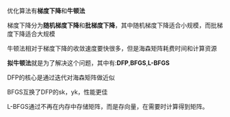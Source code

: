 优化算法有**梯度下降**和**牛顿法**

梯度下降分为**随机梯度下降**和**批梯度下降**，其中随机梯度下降适合小规模，而批梯度下降适合大规模

牛顿法相对于梯度下降的收敛速度要快很多，但是海森矩阵耗费时间和计算资源

**拟牛顿法**就是为了解决这个问题，其中有:**DFP**,**BFGS**,**L-BFGS**

DFP的核心是通过迭代对海森矩阵做近似

BFGS互换了DFP的sk，yk，性能更佳

L-BFGS通过不再在内存中存储矩阵，而是存向量，在需要时计算得到矩阵。
